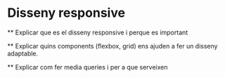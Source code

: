 # Disseny responsive

\*\* Explicar que es el disseny responsive i perque es important

\*\* Explicar quins components \(flexbox, grid\) ens ajuden a fer un disseny adaptable.

\*\* Explicar com fer media queries i per a que serveixen



